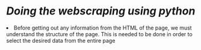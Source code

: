 <h1><b><i>Doing the webscraping using python</i></b></h1>
<li>Before getting out any information from the HTML of the page, we must understand the structure of the page. This is needed to be done in order to select the desired data from the entire page
<ol></ol></li>
